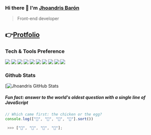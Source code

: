 ### Hi there 👋 I'm [Jhoandris Barón](https://www.linkedin.com/in/jhoandris-baron/)

> Front-end developer

## 👉️[Protfolio](https://portfolio-andybaronp.vercel.app/)

### Tech & Tools Preference

<img src = "https://img.shields.io/badge/-HTML5-E34F26?style=flat&logo=html5&logoColor=white"> <img src = "https://img.shields.io/badge/-CSS3-1572B6?style=flat&logo=css3&logoColor=white">
<img src="https://img.shields.io/badge/-Bootstrap-563D7C?style=flat&logo=bootstrap&logoColor=white">
<img src="https://img.shields.io/badge/-JavaScript-eed718?style=flat&logo=javascript&logoColor=ffffff">
<img src="https://img.shields.io/badge/-React-000000?style=flat&logo=react&logoColor=00c8ff">
<img src="https://img.shields.io/badge/-Firebase-FFA611?style=flat&logo=firebase&logoColor=FFFFFF">
<img src="http://img.shields.io/badge/-Git-F1502F?style=flat&logo=git&logoColor=FFFFFF">
<img src="http://img.shields.io/badge/-Github-000000?style=flat&logo=github&logoColor=FFFFFF">
<img src="http://img.shields.io/badge/-VS%20Code-007ACC?style=flat&logo=visual%20studio%20code&logoColor=white">
<img src="http://img.shields.io/badge/-Vercel-black?style=flat&logo=vercel&logoColor=white">



### Github Stats

[![Jhoandris GitHub Stats](https://github-readme-stats.vercel.app/api?username=andybaronp&theme=algolia&show_icons=true)

##### Fun fact: answer to the world's oldest question with a single line of JavaScript
 
```javascript
// Which came first: the chicken or the egg?
console.log(["🥚", "🐣", "🐥", "🐔"].sort())

 >>> ["🐔", "🐣", "🐥", "🥚"];
```
